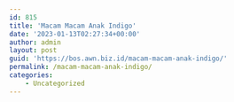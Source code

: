 ```yaml
---
id: 815
title: 'Macam Macam Anak Indigo'
date: '2023-01-13T02:27:34+00:00'
author: admin
layout: post
guid: 'https://bos.awn.biz.id/macam-macam-anak-indigo/'
permalink: /macam-macam-anak-indigo/
categories:
    - Uncategorized
---
```



